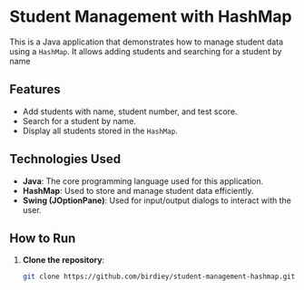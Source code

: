 # Student Management with HashMap

This is a Java application that demonstrates how to manage student data using a `HashMap`. It allows adding students and searching for a student by name

## Features
- Add students with name, student number, and test score.
- Search for a student by name.
- Display all students stored in the `HashMap`.

## Technologies Used
- **Java**: The core programming language used for this application.
- **HashMap**: Used to store and manage student data efficiently.
- **Swing (JOptionPane)**: Used for input/output dialogs to interact with the user.

## How to Run
1. **Clone the repository**:
   ```bash
   git clone https://github.com/birdiey/student-management-hashmap.git
